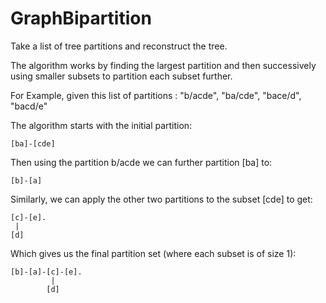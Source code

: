 GraphBipartition
================
Take a list of tree partitions and reconstruct the tree.

The algorithm works by finding the largest partition and then successively using smaller subsets to partition each subset further. 

For Example, given this list of partitions : "b/acde", "ba/cde", "bace/d", "bacd/e"

The algorithm starts with the initial partition:
```
[ba]-[cde]    
```
Then using the partition b/acde we can further partition [ba] to:
```
[b]-[a]
```
Similarly, we can apply the other two partitions to the subset [cde] to get:
```
[c]-[e].     
 |     
[d]   
```                                                                             
Which gives us the final partition set (where each subset is of size 1):
```
[b]-[a]-[c]-[e].    
         |   
        [d]
```
